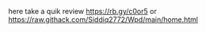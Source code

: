 here take a quik review
https://rb.gy/c0or5
or
https://raw.githack.com/Siddiq2772/Wpd/main/home.html
